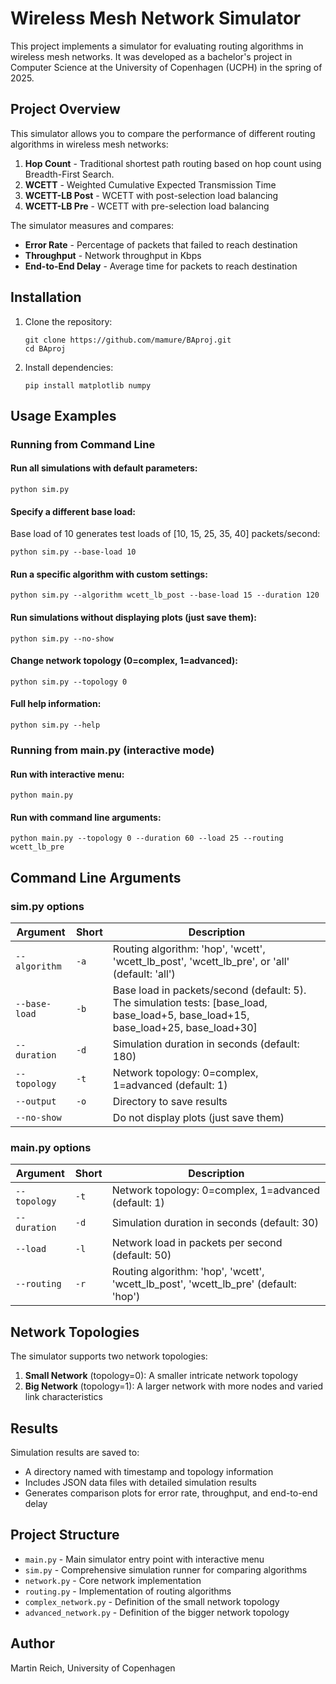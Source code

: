 # Wireless Mesh Network Simulator

This project implements a simulator for evaluating routing algorithms in wireless mesh networks. It was developed as a bachelor's project in Computer Science at the University of Copenhagen (UCPH) in the spring of 2025.

## Project Overview

This simulator allows you to compare the performance of different routing algorithms in wireless mesh networks:

1. **Hop Count** - Traditional shortest path routing based on hop count using Breadth-First Search.
2. **WCETT** - Weighted Cumulative Expected Transmission Time
3. **WCETT-LB Post** - WCETT with post-selection load balancing
4. **WCETT-LB Pre** - WCETT with pre-selection load balancing

The simulator measures and compares:
- **Error Rate** - Percentage of packets that failed to reach destination
- **Throughput** - Network throughput in Kbps
- **End-to-End Delay** - Average time for packets to reach destination

## Installation

1. Clone the repository:
   ```
   git clone https://github.com/mamure/BAproj.git
   cd BAproj
   ```

2. Install dependencies:
   ```
   pip install matplotlib numpy
   ```

## Usage Examples

### Running from Command Line

#### Run all simulations with default parameters:
```
python sim.py
```

#### Specify a different base load:
Base load of 10 generates test loads of [10, 15, 25, 35, 40] packets/second:
```
python sim.py --base-load 10
```

#### Run a specific algorithm with custom settings:
```
python sim.py --algorithm wcett_lb_post --base-load 15 --duration 120
```

#### Run simulations without displaying plots (just save them):
```
python sim.py --no-show
```

#### Change network topology (0=complex, 1=advanced):
```
python sim.py --topology 0
```

#### Full help information:
```
python sim.py --help
```

### Running from main.py (interactive mode)

#### Run with interactive menu:
```
python main.py
```

#### Run with command line arguments:
```
python main.py --topology 0 --duration 60 --load 25 --routing wcett_lb_pre
```

## Command Line Arguments

### sim.py options

| Argument | Short | Description |
| --- | --- | --- |
| `--algorithm` | `-a` | Routing algorithm: 'hop', 'wcett', 'wcett_lb_post', 'wcett_lb_pre', or 'all' (default: 'all') |
| `--base-load` | `-b` | Base load in packets/second (default: 5). The simulation tests: [base_load, base_load+5, base_load+15, base_load+25, base_load+30] |
| `--duration` | `-d` | Simulation duration in seconds (default: 180) |
| `--topology` | `-t` | Network topology: 0=complex, 1=advanced (default: 1) |
| `--output` | `-o` | Directory to save results |
| `--no-show` | | Do not display plots (just save them) |

### main.py options

| Argument | Short | Description |
| --- | --- | --- |
| `--topology` | `-t` | Network topology: 0=complex, 1=advanced (default: 1) |
| `--duration` | `-d` | Simulation duration in seconds (default: 30) |
| `--load` | `-l` | Network load in packets per second (default: 50) |
| `--routing` | `-r` | Routing algorithm: 'hop', 'wcett', 'wcett_lb_post', 'wcett_lb_pre' (default: 'hop') |

## Network Topologies

The simulator supports two network topologies:

1. **Small Network** (topology=0): A smaller intricate network topology
2. **Big Network** (topology=1): A larger network with more nodes and varied link characteristics

## Results

Simulation results are saved to:
- A directory named with timestamp and topology information
- Includes JSON data files with detailed simulation results
- Generates comparison plots for error rate, throughput, and end-to-end delay

## Project Structure

- `main.py` - Main simulator entry point with interactive menu
- `sim.py` - Comprehensive simulation runner for comparing algorithms
- `network.py` - Core network implementation
- `routing.py` - Implementation of routing algorithms
- `complex_network.py` - Definition of the small network topology
- `advanced_network.py` - Definition of the bigger network topology

## Author

Martin Reich, University of Copenhagen
